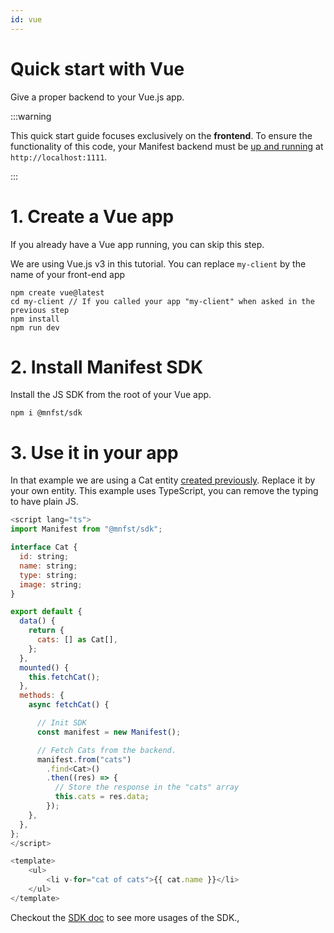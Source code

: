 ```yaml
---
id: vue
---
```


# Quick start with Vue

Give a proper backend to your Vue.js app.

:::warning

This quick start guide focuses exclusively on the **frontend**. To ensure the functionality of this code, your Manifest backend must be [up and running](./introduction.md#install-manifest) at `http://localhost:1111`.

:::

# 1. Create a Vue app

If you already have a Vue app running, you can skip this step.

We are using Vue.js v3 in this tutorial. You can replace `my-client` by the name of your front-end app

```
npm create vue@latest
cd my-client // If you called your app "my-client" when asked in the previous step
npm install
npm run dev
```

# 2. Install Manifest SDK

Install the JS SDK from the root of your Vue app.

```
npm i @mnfst/sdk
```

# 3. Use it in your app

In that example we are using a Cat entity [created previously](entities.md). Replace it by your own entity. This example uses TypeScript, you can remove the typing to have plain JS.

```js
<script lang="ts">
import Manifest from "@mnfst/sdk";

interface Cat {
  id: string;
  name: string;
  type: string;
  image: string;
}

export default {
  data() {
    return {
      cats: [] as Cat[],
    };
  },
  mounted() {
    this.fetchCat();
  },
  methods: {
    async fetchCat() {

      // Init SDK
      const manifest = new Manifest();

      // Fetch Cats from the backend.
      manifest.from("cats")
        .find<Cat>()
        .then((res) => {
          // Store the response in the "cats" array
          this.cats = res.data;
        });
    },
  },
};
</script>

<template>
    <ul>
        <li v-for="cat of cats">{{ cat.name }}</li>
    </ul>
</template>


```

Checkout the [SDK doc](./crud.md#using-the-javascript-sdk) to see more usages of the SDK.,
